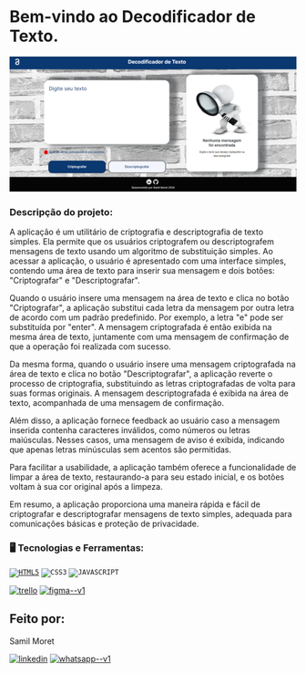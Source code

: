 <h1> Bem-vindo ao Decodificador de Texto.</h1>

<p alaing = center>
<img src=https://github.com/SamilMoret/decodificador_de_texto/blob/main/image/tela-principal-decodificador.png?raw=true> 
</p>
  
### Descripção do projeto:

<p> A aplicação é um utilitário de criptografia e descriptografia de texto simples. Ela permite que os usuários criptografem ou descriptografem mensagens de texto usando um algoritmo de substituição simples. Ao acessar a aplicação, o usuário é apresentado com uma interface simples, contendo uma área de texto para inserir sua mensagem e dois botões: "Criptografar" e "Descriptografar".

Quando o usuário insere uma mensagem na área de texto e clica no botão "Criptografar", a aplicação substitui cada letra da mensagem por outra letra de acordo com um padrão predefinido. Por exemplo, a letra "e" pode ser substituída por "enter". A mensagem criptografada é então exibida na mesma área de texto, juntamente com uma mensagem de confirmação de que a operação foi realizada com sucesso.

Da mesma forma, quando o usuário insere uma mensagem criptografada na área de texto e clica no botão "Descriptografar", a aplicação reverte o processo de criptografia, substituindo as letras criptografadas de volta para suas formas originais. A mensagem descriptografada é exibida na área de texto, acompanhada de uma mensagem de confirmação.

Além disso, a aplicação fornece feedback ao usuário caso a mensagem inserida contenha caracteres inválidos, como números ou letras maiúsculas. Nesses casos, uma mensagem de aviso é exibida, indicando que apenas letras minúsculas sem acentos são permitidas.

Para facilitar a usabilidade, a aplicação também oferece a funcionalidade de limpar a área de texto, restaurando-a para seu estado inicial, e os botões voltam à sua cor original após a limpeza.

Em resumo, a aplicação proporciona uma maneira rápida e fácil de criptografar e descriptografar mensagens de texto simples, adequada para comunicações básicas e proteção de privacidade.</p>

### 🖥️ Tecnologias e Ferramentas: 

<a href="https://github.com/SamilMoret/decodificador_de_texto/blob/fce8c07dbaeed093ff4742f2133417cfa0df9c69/index.html"><code><img width="40px" src="https://cdn.jsdelivr.net/gh/devicons/devicon/icons/html5/html5-original-wordmark.svg" title = "HTML5"/></code></a>
<a herf="https://github.com/SamilMoret/decodificador_de_texto/blob/c3f9743faa7a3661ec5df8620324c437cf54b2a0/style.css"><code><img width="40px" 
src="https://cdn.jsdelivr.net/gh/devicons/devicon/icons/css3/css3-original-wordmark.svg" title = "CSS3"/></code></a>
<a herf="https://github.com/SamilMoret/decodificador_de_texto/blob/c3f9743faa7a3661ec5df8620324c437cf54b2a0/app.js"><code><img width="40px" src="https://cdn.jsdelivr.net/gh/devicons/devicon/icons/javascript/javascript-original.svg" title = "JAVASCRIPT"/></code></a>

<a href="https://trello.com/b/mItQ0gRo/decodificador-de-texto-alura-challenges"><img width="48" height="48" src="https://img.icons8.com/color/48/trello.png" alt="trello"/></a>
<a href="https://www.figma.com/file/1lHZ6fFeImx98vIq31eovH/Alura-Challenge---Desafio-1---L%C3%B3gica-(Copy)?type=design&node-id=0-1&mode=design&t=IkpdXX1lpVJVS44s-0"><img width="48" height="48" src="https://img.icons8.com/color/48/figma--v1.png" alt="figma--v1"/></a>

<h2>Feito por:</h2>
<p>Samil Moret</p>
<a href="https://www.linkedin.com/in/samilmoret/"><img width="48" height="48" src="https://img.icons8.com/color/48/linkedin.png" alt="linkedin"/></a>
<a href="https://linkwhats.app/f27e11"><img width="48" height="48" src="https://img.icons8.com/color/48/whatsapp--v1.png" alt="whatsapp--v1"/></a>
